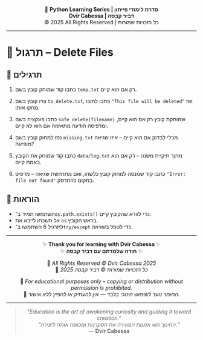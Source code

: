 <!-- DC_HEADER_START -->
<div align="center">

🐍 **Python Learning Series | סדרת לימודי פייתון**  
**Dvir Cabessa | דביר קבסה**  
© 2025 All Rights Reserved | כל הזכויות שמורות

</div>

---
<!-- DC_HEADER_END -->

# 📘 תרגול – Delete Files

## 🧪 תרגילים

1. כתבו קוד שמוחק קובץ בשם `temp.txt` רק אם הוא קיים.

2. צרו קובץ בשם `to_delete.txt`, כתבו לתוכו `"This file will be deleted"` ואז מחקו אותו.

3. כתבו פונקציה בשם `safe_delete(filename)` שמוחקת קובץ רק אם הוא קיים, ומדפיסה הודעה מתאימה אם הוא לא קיים.

4. נסו למחוק קובץ בשם `missing.txt` מבלי לבדוק אם הוא קיים – איזו שגיאה מופיעה?

5. כתבו קוד שמוחק את הקובץ `data/log.txt` מתוך תיקיית משנה – רק אם הוא באמת קיים.

6. כתבו קוד שמנסה למחוק קובץ כלשהו, ואם מתרחשת שגיאה – מדפיס `"Error: file not found"` במקום להתרסק.

## 📌 הוראות

- השתמשו תמיד ב־`os.path.exists()` כדי לוודא שהקובץ קיים.
- אל תשכחו לייבא את `os` בראש הקובץ.
- לתרגיל 6 השתמשו ב־`try/except` כדי לטפל בשגיאה.

<!-- DC_FOOTER_START -->
---

<div align="center">

✨ **Thank you for learning with Dvir Cabessa** ✨  
✨ **תודה שלמדתם עם דביר קבסה** ✨  

📘 *All Rights Reserved © Dvir Cabessa 2025*  
📘 *כל הזכויות שמורות © דביר קבסה 2025*  

🔗 *For educational purposes only – copying or distribution without permission is prohibited.*  
🔗 *החומר נועד לשימוש חינוכי בלבד — אין להעתיק או להפיץ ללא אישור.*

---

> _"Education is the art of awakening curiosity and guiding it toward creation."_  
> _"החינוך הוא אמנות המעירה את הסקרנות ומכוונת אותה ליצירה."_  
> — **Dvir Cabessa**

</div>
<!-- DC_FOOTER_END -->

